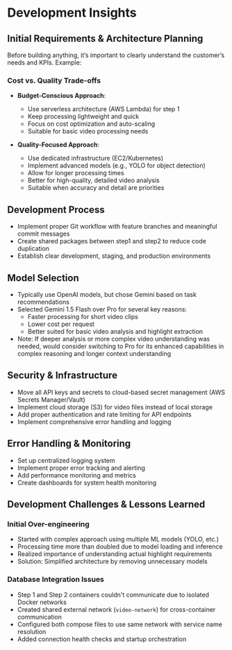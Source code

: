 # Development Insights

## Initial Requirements & Architecture Planning
Before building anything, it’s important to clearly understand the customer’s needs and KPIs.
Example:

### Cost vs. Quality Trade-offs
- **Budget-Conscious Approach**: 
  - Use serverless architecture (AWS Lambda) for step 1
  - Keep processing lightweight and quick
  - Focus on cost optimization and auto-scaling
  - Suitable for basic video processing needs

- **Quality-Focused Approach**:
  - Use dedicated infrastructure (EC2/Kubernetes)
  - Implement advanced models (e.g., YOLO for object detection)
  - Allow for longer processing times
  - Better for high-quality, detailed video analysis
  - Suitable when accuracy and detail are priorities

## Development Process
- Implement proper Git workflow with feature branches and meaningful commit messages
- Create shared packages between step1 and step2 to reduce code duplication
- Establish clear development, staging, and production environments

## Model Selection
- Typically use OpenAI models, but chose Gemini based on task recommendations
- Selected Gemini 1.5 Flash over Pro for several key reasons:
  - Faster processing for short video clips
  - Lower cost per request
  - Better suited for basic video analysis and highlight extraction
- Note: If deeper analysis or more complex video understanding was needed, would consider switching to Pro for its enhanced capabilities in complex reasoning and longer context understanding

## Security & Infrastructure
- Move all API keys and secrets to cloud-based secret management (AWS Secrets Manager/Vault)
- Implement cloud storage (S3) for video files instead of local storage
- Add proper authentication and rate limiting for API endpoints
- Implement comprehensive error handling and logging

## Error Handling & Monitoring
- Set up centralized logging system
- Implement proper error tracking and alerting
- Add performance monitoring and metrics
- Create dashboards for system health monitoring

## Development Challenges & Lessons Learned

### Initial Over-engineering
- Started with complex approach using multiple ML models (YOLO, etc.)
- Processing time more than doubled due to model loading and inference
- Realized importance of understanding actual highlight requirements
- Solution: Simplified architecture by removing unnecessary models

### Database Integration Issues
- Step 1 and Step 2 containers couldn't communicate due to isolated Docker networks
- Created shared external network (`video-network`) for cross-container communication
- Configured both compose files to use same network with service name resolution
- Added connection health checks and startup orchestration

